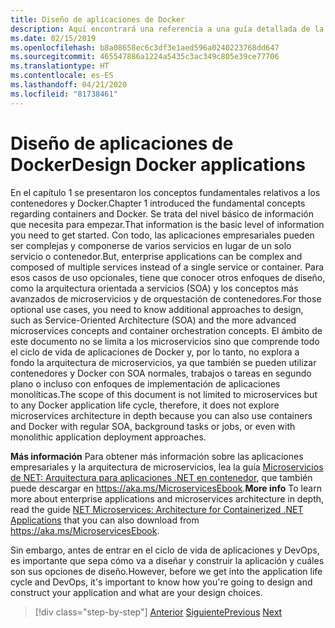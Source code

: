 ```yaml
---
title: Diseño de aplicaciones de Docker
description: Aquí encontrará una referencia a una guía detallada de la arquitectura de microservicios, porque es un tema que no se describe en esta guía.
ms.date: 02/15/2019
ms.openlocfilehash: b8a08658ec6c3df3e1aed596a0240223768dd647
ms.sourcegitcommit: 465547886a1224a5435c3ac349c805e39ce77706
ms.translationtype: HT
ms.contentlocale: es-ES
ms.lasthandoff: 04/21/2020
ms.locfileid: "81738461"
---
```

# <a name="design-docker-applications"></a><span data-ttu-id="c6504-103">Diseño de aplicaciones de Docker</span><span class="sxs-lookup"><span data-stu-id="c6504-103">Design Docker applications</span></span>

<span data-ttu-id="c6504-104">En el capítulo 1 se presentaron los conceptos fundamentales relativos a los contenedores y Docker.</span><span class="sxs-lookup"><span data-stu-id="c6504-104">Chapter 1 introduced the fundamental concepts regarding containers and Docker.</span></span> <span data-ttu-id="c6504-105">Se trata del nivel básico de información que necesita para empezar.</span><span class="sxs-lookup"><span data-stu-id="c6504-105">That information is the basic level of information you need to get started.</span></span> <span data-ttu-id="c6504-106">Con todo, las aplicaciones empresariales pueden ser complejas y componerse de varios servicios en lugar de un solo servicio o contenedor.</span><span class="sxs-lookup"><span data-stu-id="c6504-106">But, enterprise applications can be complex and composed of multiple services instead of a single service or container.</span></span> <span data-ttu-id="c6504-107">Para esos casos de uso opcionales, tiene que conocer otros enfoques de diseño, como la arquitectura orientada a servicios (SOA) y los conceptos más avanzados de microservicios y de orquestación de contenedores.</span><span class="sxs-lookup"><span data-stu-id="c6504-107">For those optional use cases, you need to know additional approaches to design, such as Service-Oriented Architecture (SOA) and the more advanced microservices concepts and container orchestration concepts.</span></span> <span data-ttu-id="c6504-108">El ámbito de este documento no se limita a los microservicios sino que comprende todo el ciclo de vida de aplicaciones de Docker y, por lo tanto, no explora a fondo la arquitectura de microservicios, ya que también se pueden utilizar contenedores y Docker con SOA normales, trabajos o tareas en segundo plano o incluso con enfoques de implementación de aplicaciones monolíticas.</span><span class="sxs-lookup"><span data-stu-id="c6504-108">The scope of this document is not limited to microservices but to any Docker application life cycle, therefore, it does not explore microservices architecture in depth because you can also use containers and Docker with regular SOA, background tasks or jobs, or even with monolithic application deployment approaches.</span></span>

<span data-ttu-id="c6504-109">**Más información** Para obtener más información sobre las aplicaciones empresariales y la arquitectura de microservicios, lea la guía [Microservicios de NET: Arquitectura para aplicaciones .NET en contenedor](../../microservices/index.md), que también puede descargar en <https://aka.ms/MicroservicesEbook>.</span><span class="sxs-lookup"><span data-stu-id="c6504-109">**More info** To learn more about enterprise applications and microservices architecture in depth, read the guide [NET Microservices: Architecture for Containerized .NET Applications](../../microservices/index.md) that you can also download from <https://aka.ms/MicroservicesEbook>.</span></span>

<span data-ttu-id="c6504-110">Sin embargo, antes de entrar en el ciclo de vida de aplicaciones y DevOps, es importante que sepa cómo va a diseñar y construir la aplicación y cuáles son sus opciones de diseño.</span><span class="sxs-lookup"><span data-stu-id="c6504-110">However, before we get into the application life cycle and DevOps, it's important to know how you're going to design and construct your application and what are your design choices.</span></span>

>[!div class="step-by-step"]
><span data-ttu-id="c6504-111">[Anterior](index.md)
>[Siguiente](common-container-design-principles.md)</span><span class="sxs-lookup"><span data-stu-id="c6504-111">[Previous](index.md)
[Next](common-container-design-principles.md)</span></span>
